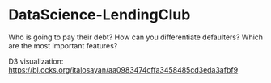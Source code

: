 # DataScience-LendingClub
Who is going to pay their debt? How can you differentiate defaulters? Which are the most important features?

D3 visualization: https://bl.ocks.org/italosayan/aa0983474cffa3458485cd3eda3afbf9
